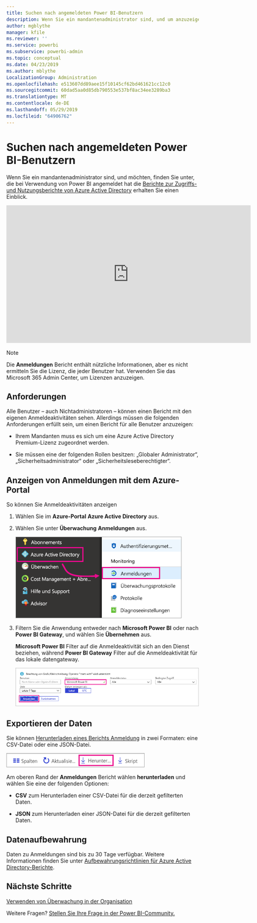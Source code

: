 ```yaml
---
title: Suchen nach angemeldeten Power BI-Benutzern
description: Wenn Sie ein mandantenadministrator sind, und um anzuzeigen, die in Power BI angemeldet hat, können Sie die Berichte für die Azure Active Directory Zugriffs- und Nutzungsberichte, erhalten Sie einen Einblick.
author: mgblythe
manager: kfile
ms.reviewer: ''
ms.service: powerbi
ms.subservice: powerbi-admin
ms.topic: conceptual
ms.date: 04/23/2019
ms.author: mblythe
LocalizationGroup: Administration
ms.openlocfilehash: e513607dd89aee15f10145cf62bd461621cc12c0
ms.sourcegitcommit: 60dad5aa0d85db790553e537bf8ac34ee3289ba3
ms.translationtype: MT
ms.contentlocale: de-DE
ms.lasthandoff: 05/29/2019
ms.locfileid: "64906762"
---
```

# <a name="find-power-bi-users-that-have-signed-in"></a>Suchen nach angemeldeten Power BI-Benutzern

Wenn Sie ein mandantenadministrator sind, und möchten, finden Sie unter, die bei Verwendung von Power BI angemeldet hat die [Berichte zur Zugriffs- und Nutzungsberichte von Azure Active Directory](/azure/active-directory/reports-monitoring/concept-sign-ins) erhalten Sie einen Einblick.

<iframe width="640" height="360" src="https://www.youtube.com/embed/1AVgh9w9VM8?showinfo=0" frameborder="0" allowfullscreen></iframe>

> [!NOTE]
> Die **Anmeldungen** Bericht enthält nützliche Informationen, aber es nicht ermitteln Sie die Lizenz, die jeder Benutzer hat. Verwenden Sie das Microsoft 365 Admin Center, um Lizenzen anzuzeigen.

## <a name="requirements"></a>Anforderungen

Alle Benutzer – auch Nichtadministratoren – können einen Bericht mit den eigenen Anmeldeaktivitäten sehen. Allerdings müssen die folgenden Anforderungen erfüllt sein, um einen Bericht für alle Benutzer anzuzeigen:

* Ihrem Mandanten muss es sich um eine Azure Active Directory Premium-Lizenz zugeordnet werden.

* Sie müssen eine der folgenden Rollen besitzen: „Globaler Administrator“, „Sicherheitsadministrator“ oder „Sicherheitsleseberechtigter“.

## <a name="use-the-azure-portal-to-view-sign-ins"></a>Anzeigen von Anmeldungen mit dem Azure-Portal

So können Sie Anmeldeaktivitäten anzeigen

1. Wählen Sie im **Azure-Portal** **Azure Active Directory** aus.

1. Wählen Sie unter **Überwachung** **Anmeldungen** aus.
   
    ![Screenshot der Azure-Benutzeroberfläche mit dem Azure Active Directory und Anmeldungen hervorgehoben.](media/service-admin-access-usage/azure-portal-sign-ins.png)

1. Filtern Sie die Anwendung entweder nach **Microsoft Power BI** oder nach **Power BI Gateway**, und wählen Sie **Übernehmen** aus.

    **Microsoft Power BI** Filter auf die Anmeldeaktivität sich an den Dienst beziehen, während **Power BI Gateway** Filter auf die Anmeldeaktivität für das lokale datengateway.
   
    ![Screenshot des Filters bei Anmeldungen das Feld "Anwendungen" hervorgehoben.](media/service-admin-access-usage/sign-in-filter.png)

## <a name="export-the-data"></a>Exportieren der Daten

Sie können [Herunterladen eines Berichts Anmeldung](/azure/active-directory/reports-monitoring/quickstart-download-sign-in-report) in zwei Formaten: eine CSV-Datei oder eine JSON-Datei.

![Screenshot der Schaltfläche "herunterladen".](media/service-admin-access-usage/download-sign-in-data-csv.png)

Am oberen Rand der **Anmeldungen** Bericht wählen **herunterladen** und wählen Sie eine der folgenden Optionen:

* **CSV** zum Herunterladen einer CSV-Datei für die derzeit gefilterten Daten.

* **JSON** zum Herunterladen einer JSON-Datei für die derzeit gefilterten Daten.

## <a name="data-retention"></a>Datenaufbewahrung

Daten zu Anmeldungen sind bis zu 30 Tage verfügbar. Weitere Informationen finden Sie unter [Aufbewahrungsrichtlinien für Azure Active Directory-Berichte](/azure/active-directory/reports-monitoring/reference-reports-data-retention).

## <a name="next-steps"></a>Nächste Schritte

[Verwenden von Überwachung in der Organisation](service-admin-auditing.md)

Weitere Fragen? [Stellen Sie Ihre Frage in der Power BI-Community.](https://community.powerbi.com/)